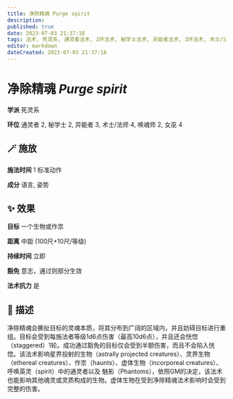 ```yaml
---
title: 净除精魂 Purge spirit
description: 
published: true
date: 2023-07-03 21:37:18
tags: 法术, 死灵系, 通灵者法术, 2环法术, 秘学士法术, 异能者法术, 3环法术, 术士/法师法术, 4环法术, 唤魂师法术, 女巫法术
editor: markdown
dateCreated: 2023-07-03 21:37:18
---
```


# **净除精魂** *Purge spirit*

**学派** 死灵系 

**环位** 通灵者 2, 秘学士 2, 异能者 3, 术士/法师 4, 唤魂师 2, 女巫 4

## 🪄 施放

**施法时间** 1 标准动作

**成分** 语言, 姿势

## ✨ 效果 

**目标** 一个生物或作祟 

**距离** 中距 (100尺+10尺/等级)  

**持续时间** 立即 

**豁免** 意志，通过则部分生效

**法术抗力** 是

## 📖 描述

净除精魂会撕扯目标的灵魂本质，将其分布到广阔的区域内，并且妨碍目标进行重组。目标会受到每施法者等级1d6点伤害（最高10d6点），并且还会恍惚（staggered）1轮。成功通过豁免的目标仅会受到半额伤害，而且不会陷入恍惚。该法术影响星界投射的生物（astrally projected creatures）、灵界生物（ethereal creatures）、作祟（haunts）、虚体生物（incorporeal creatures）、呼唤英灵（spirit）中的通灵者以及 魅影（Phantoms），依照GM的决定，该法术也能影响其他魂灵或灵质构成的生物。虚体生物在受到净除精魂法术影响时会受到完整的伤害。
    